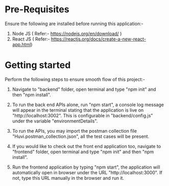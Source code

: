 # Pre-Requisites

Ensure the following are installed before running this application:-

1) Node JS ( Refer:- https://nodejs.org/en/download/ )
2) React JS ( Refer:- https://reactjs.org/docs/create-a-new-react-app.html)

# Getting started

Perform the following steps to ensure smooth flow of this project:-

1) Navigate to "backend" folder, open terminal and type "npm init" and then "npm install".
2) To run the back end APIs alone, run "npm start", a console log message will appear in the terminal stating that the application is live on "http://localhost:3002". This is configurable in "backend/config.js" under the variable "environmentDetails".

3) To run the APIs, you may import the postman collection file "Huvi.postman_collection.json", all the test cases will be present.

4) If you would like to check out the front end application too, navigate to "frontend" folder, open terminal and type "npm init" and then "npm install".

5) Run the frontend application by typing "npm start", the application will automatically open in browser under the URL "http://localhost:3000". If not, type this URL manually in the browser and run it.